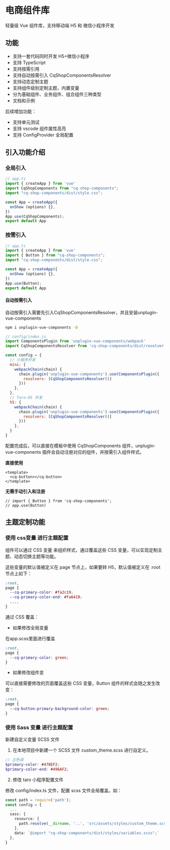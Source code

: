 # 电商组件库

轻量级 Vue 组件库，支持移动端 H5 和 微信小程序开发

## 功能

* 支持一套代码同时开发 H5+微信小程序
* 支持 TypeScript
* 支持按需引用
* 支持自动按需引入 CqShopComponentsResolver
* 支持动态定制主题
* 支持组件级别定制主题，内置变量
* 分为基础组件、业务组件、组合组件三种类型
* 文档和示例

后续增加功能：

* 支持单元测试
* 支持 vscode 组件属性高亮
* 支持 ConfigProvider 全局配置

## 引入功能介绍

### 全局引入

```ts
// app.ts
import { createApp } from 'vue'
import CqShopComponents from "cq-shop-components";
import "cq-shop-components/dist/style.css";

const App = createApp({
  onShow (options) {},
})
App.use(CqShopComponents);
export default App

```

### 按需引入

```ts
// app.ts
import { createApp } from 'vue'
import { Button } from "cq-shop-components";
import "cq-shop-components/dist/style.css";

const App = createApp({
  onShow (options) {},
})
App.use(Button);
export default App

```

#### 自动按需引入

自动按需引入需要先引入CqShopComponentsResolver，并且安装unplugin-vue-components

```bash
npm i unplugin-vue-components -D
```

```js
// config/index.js
import ComponentsPlugin from 'unplugin-vue-components/webpack'
import CqShopComponentsResolver from 'cq-shop-components/dist/resolver'

const config = {
  // 小程序开发
  mini: {
    webpackChain(chain) {
      chain.plugin('unplugin-vue-components').use(ComponentsPlugin({
        resolvers: [CqShopComponentsResolver()]
      }))
    },
  },
  // Taro-H5 开发
  h5: {
    webpackChain(chain) {
      chain.plugin('unplugin-vue-components').use(ComponentsPlugin({
        resolvers: [CqShopComponentsResolver()]
      }))
    },
  }
}

```

配置完成后，可以直接在模板中使用 CqShopComponents 组件，unplugin-vue-components 插件会自动注册对应的组件，并按需引入组件样式。

**直接使用**
```vue
<template>
  <cq-button></cq-button>
</template>

```
**无需手动引入和注册**

```vue
// import { Button } from 'cq-shop-components';
// app.use(Button)
```


## 主题定制功能

### 使用 css变量 进行主题配置

组件可以通过 CSS 变量 来组织样式，通过覆盖这些 CSS 变量，可以实现定制主题、动态切换主题等功能。

这些变量的默认值被定义在 page 节点上，如果要转 H5，默认值被定义在 :root 节点上如下：

```scss
:root,
page {
  --cq-primary-color: #fa2c19;
  --cq-primary-color-end: #fa6419;
  ....
}
```
通过 CSS 覆盖：

- 如果修改全局变量

在app.scss里面进行覆盖

```css
:root,
page {
  --cq-primary-color: green;
}
```

- 如果修改组件变

可以直接需要修改的页面覆盖这些 CSS 变量，Button 组件的样式会随之发生改变：

```css
:root,
page {
  --cq-button-primary-background-color: green;
}
```

### 使用 Sass 变量 进行主题配置

新建自定义变量 SCSS 文件

1. 在本地项目中新建一个 SCSS 文件 custom_theme.scss 进行自定义。

```scss
// 主色调
$primary-color: #478EF2;
$primary-color-end: #496AF2;
```
2. 修改 taro 小程序配置文件

修改 config/index.ts 文件，配置 scss 文件全局覆盖。如：

```ts
const path = require('path');
const config = {
  ...
  sass: {
    resource: [
      path.resolve(__dirname, '..', 'src/assets/styles/custom_theme.scss')
    ],
    data: `@import "cq-shop-components/dist/styles/variables.scss";`
  },
}

```